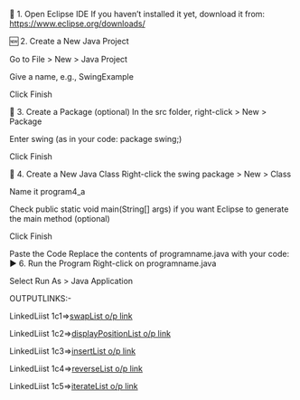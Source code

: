 🔧 1. Open Eclipse IDE If you haven’t installed it yet, download it from: https://www.eclipse.org/downloads/

🆕 2. Create a New Java Project

Go to File > New > Java Project

Give a name, e.g., SwingExample

Click Finish

📁 3. Create a Package (optional) In the src folder, right-click > New > Package

Enter swing (as in your code: package swing;)

Click Finish

📄 4. Create a New Java Class Right-click the swing package > New > Class

Name it program4_a

Check public static void main(String[] args) if you want Eclipse to generate the main method (optional)

Click Finish

Paste the Code Replace the contents of programname.java with your code:
▶️ 6. Run the Program Right-click on programname.java

Select Run As > Java Application

OUTPUTLINKS:-

LinkedLiist 1c1=>[swapList o/p link](https://github.com/ITpavitra/ADJ_Pavitra-/blob/main/LinkedListPrograms/Screenshot%202025-05-19%20223211.png)

LinkedLiist 1c2=>[displayPositionList o/p link](https://github.com/ITpavitra/ADJ_Pavitra-/blob/main/LinkedListPrograms/Screenshot%202025-05-19%20223157.png)

LinkedLiist 1c3=>[insertList o/p link](https://github.com/ITpavitra/ADJ_Pavitra-/blob/main/LinkedListPrograms/Screenshot%202025-05-19%20223145.png)

LinkedLiist 1c4=>[reverseList o/p link](https://github.com/ITpavitra/ADJ_Pavitra-/blob/main/LinkedListPrograms/Screenshot%202025-05-19%20223131.png)

LinkedLiist 1c5=>[iterateList o/p link](https://github.com/ITpavitra/ADJ_Pavitra-/blob/main/LinkedListPrograms/Screenshot%202025-05-19%20223112.png)
